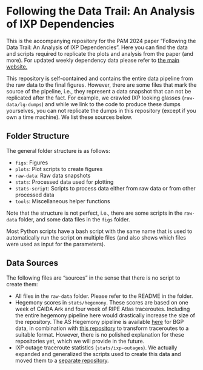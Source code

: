 # Following the Data Trail: An Analysis of IXP Dependencies

This is the accompanying repository for the PAM 2024 paper “Following the Data Trail: An
Analysis of IXP Dependencies”. Here you can find the data and scripts required to
replicate the plots and analysis from the paper (and more). For updated weekly dependency data
please refer to [the main website.]()

This repository is self-contained and contains the entire data pipeline from the raw
data to the final figures. However, there are some files that mark the source of the
pipeline, i.e., they represent a data snapshot that can not be replicated after the
fact. For example, we crawled IXP looking glasses (`raw-data/lg-dumps`) and while we
link to the code to produce these dumps yourselves, you can not replicate the dumps in
this repository (except if you own a time machine). We list these sources below.

## Folder Structure

The general folder structure is as follows:

- `figs`: Figures
- `plots`: Plot scripts to create figures
- `raw-data`: Raw data snapshots
- `stats`: Processed data used for plotting
- `stats-script`: Scripts to process data either from raw data or from other processed data
- `tools`: Miscellaneous helper functions

Note that the structure is not perfect, i.e., there are some scripts in the `raw-data`
folder, and some data files in the `figs` folder.

Most Python scripts have a bash script with the same name that is used to automatically
run the script on multiple files (and also shows which files were used as input for the
parameters).

## Data Sources

The following files are “sources” in the sense that there is no script to create them:

- All files in the `raw-data` folder. Please refer to the README in the folder.
- Hegemony scores in `stats/hegemony`. These scores are based on one week of CAIDA Ark
  and four week of RIPE Atlas traceroutes. Including the entire hegemony pipeline here
  would drastically increase the size of the repository. The AS Hegemony pipeline is
  available [here](https://github.com/InternetHealthReport/as-hegemony) for BGP data, in
  combination with [this
  repository](https://github.com/InternetHealthReport/network-dependency) to transform
  traceroutes to a suitable format. However, there is no polished explanation for these
  repositories yet, which we will provide in the future.
- IXP outage traceroute statistics (`stats/ixp-outages`). We actually expanded and
  generalized the scripts used to create this data and moved them to a [separate
  repository](https://github.com/m-appel/atlas-traceroute-outage-inspector).
